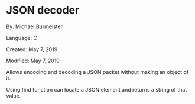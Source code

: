 # JSON decoder

By: Michael Burmeister

Language: C

Created: May 7, 2019

Modified: May 7, 2019

Allows encoding and decoding a JSON packet without making an object of it.

Using find function can locate a JSON element and returns a string of that value.

